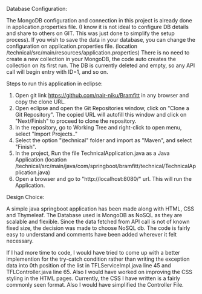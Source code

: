 Database Configuration:

The MongoDB configuration and connection in this project is already done in application.properties file. (I know it is not ideal to configure DB details and share to others on GIT. This was just done to simplify the setup process). If you wish to save the data in your database, you can change the configuration on application.properties file. (location /technical/src/main/resources/application.properties)
There is no need to create a new collection in your MongoDB, the code auto creates the collection on its first run.
The DB is currently deleted and empty, so any API call will begin entry with ID=1, and so on.


Steps to run this application in eclipse:

1. Open git link https://github.com/nair-niku/Bramfitt in any browser and copy the clone URL.
2. Open eclipse and open the Git Repositories window, click on "Clone a Git Repository". The copied URL will autofill this window and click on "Next/Finish" to proceed to clone the repository.
3. In the repository, go to Working Tree and right-click to open menu, select "Import Projects.."
4. Select the option "\technical" folder and import as "Maven", and select "Finish".
5. In the project, Run the file TechnicalApplication.java as a Java Application (location /technical/src/main/java/com/springboot/bramfitt/technical/TechnicalApplication.java)
6. Open a browser and go to "http://localhost:8080/" url. This will run the Application.



Design Choice:

A simple java springboot application has been made along with HTML, CSS and Thymeleaf. 
The Database used is MongoDB as NoSQL as they are scalable and flexible. Since the data fetched from API call is not of known fixed size, the decision was made to choose NoSQL db.
The code is fairly easy to understand and comments have been added wherever it felt necessary.



If I had more time to code, I would have tried to come up with a better implemention for the try-catch condition rather than writing the exception data into 0th position of the list in TFLServiceImpl.java line 45 and TFLController.java line 65.
Also I would have worked on improving the CSS styling in the HTML pages. Currently, the CSS I have written is a fairly commonly seen format.
Also I would have simplified the Controller File.
